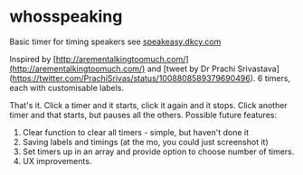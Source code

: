 # whosspeaking
Basic timer for timing speakers see [speakeasy.dkcy.com](http://speakeasy.dkcy.com)

Inspired by [http://arementalkingtoomuch.com/](http://arementalkingtoomuch.com/) and [tweet by Dr Prachi Srivastava] (https://twitter.com/PrachiSrivas/status/1008808589379690496).
6 timers, each with customisable labels.

That's it. Click a timer and it starts, click it again and it stops. Click another timer and that starts, but pauses all the others.
Possible future features:
1) Clear function to clear all timers - simple, but haven't done it
2) Saving labels and timings (at the mo, you could just screenshot it)
3) Set timers up in an array and provide option to choose number of timers.
4) UX improvements.
